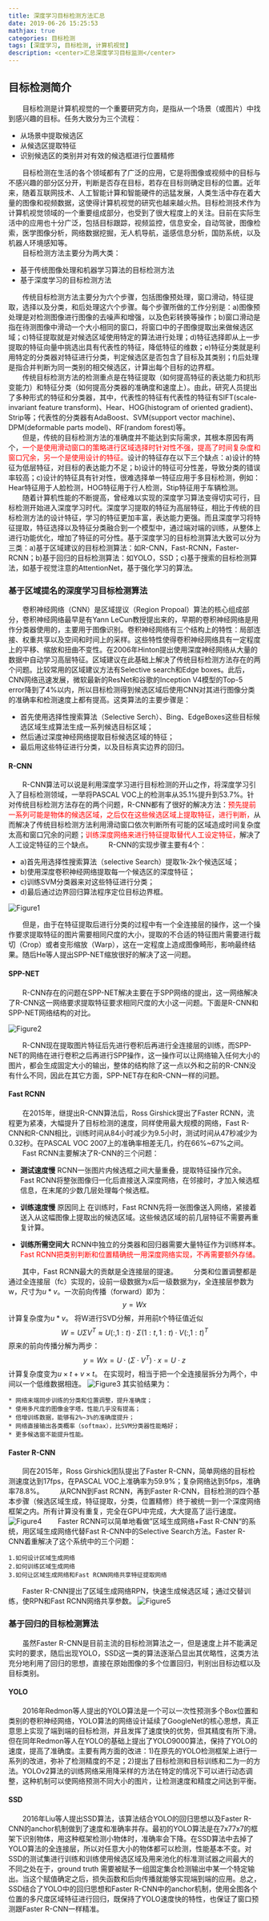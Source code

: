 ```yaml
---
title: 深度学习目标检测方法汇总
date: 2019-06-26 15:25:53
mathjax: true
categories: 目标检测
tags: [深度学习, 目标检测, 计算机视觉]
description: <center>汇总深度学习目标监测</center>
---
```


## 目标检测简介  

&emsp;&emsp;目标检测是计算机视觉的一个重要研究方向，是指从一个场景（或图片）中找到感兴趣的目标。任务大致分为三个流程：

* 从场景中提取候选区
* 从候选区提取特征
* 识别候选区的类别并对有效的候选框进行位置精修

&emsp;&emsp;目标检测在生活的各个领域都有了广泛的应用，它是将图像或视频中的目标与不感兴趣的部分区分开，判断是否存在目标，若存在目标则确定目标的位置。近年来，随着互联网技术、人工智能计算和智能硬件的迅猛发展，人类生活中存在着大量的图像和视频数据，这使得计算机视觉的研究也越来越火热。目标检测技术作为计算机视觉领域的一个重要组成部分，也受到了很大程度上的关注。目前在实际生活中的应用也十分广泛，包括目标跟踪，视频监控，信息安全，自动驾驶，图像检索，医学图像分析，网络数据挖掘，无人机导航，遥感信息分析，国防系统，以及机器人环境感知等。  
&emsp;&emsp;目标检测方法主要分为两大类：

* 基于传统图像处理和机器学习算法的目标检测方法
* 基于深度学习的目标检测方法

&emsp;&emsp;传统目标检测方法主要分为六个步骤，包括图像预处理，窗口滑动，特征提取，选择以及分类，和后处理这六个步骤。每个步骤所做的工作分别是：a)图像预处理是对检测图像进行图像的去噪声和增强，以及色彩转换等操作；b)窗口滑动是指在待测图像中滑动一个大小相同的窗口，将窗口中的子图像提取出来做候选区域；c)特征提取就是对候选区域使用特定的算法进行处理；d)特征选择即从上一步提取的特征向量中挑选出具有代表性的特征，降低特征的维数；e)特征分类就是利用特定的分类器对特征进行分类，判定候选区是否包含了目标及其类别；f)后处理是指合并判断为同一类别的相交候选区，计算出每个目标的边界框。  
&emsp;&emsp;传统目标检测方法的检测重点是在特征提取（如何提高特征的表达能力和抗形变能力）和特征分类（如何提高分类器的准确度和速度上）。由此，研究人员提出了多种形式的特征和分类器，其中，代表性的特征有代表性的特征有SIFT(scale-invariant feature transform)、Hear、HOG(histogram of oriented gradient)、Strip等；代表性的分类器有AdaBoost、SVM(support vector machine)、DPM(deformable parts model)、RF(random forest)等。  
&emsp;&emsp;但是，传统的目标检测方法的准确度并不能达到实际需求，其根本原因有两个，<font color=#ff000>一个是使用滑动窗口的策略进行区域选择时针对性不强，提高了时间复杂度和窗口冗余，另一个是使用设计的特征。</font>设计的特征存在以下三个缺点：a)设计的特征为低层特征，对目标的表达能力不足；b)设计的特征可分性差，导致分类的错误率较高；c)设计的特征具有针对性，很难选择单一特征应用于多目标检测，例如：Hear特征用于人脸检测，HOG特征用于行人检测，Stip特征用于车辆检测。  
&emsp;&emsp;随着计算机性能的不断提高，曾经难以实现的深度学习算法变得切实可行，目标检测开始进入深度学习时代。深度学习提取的特征为高层特征，相比于传统的目标检测方法的设计特征，学习的特征更加丰富，表达能力更强。而且深度学习将特征提取，特征选择以及特征分类融合到一个模型中，通过端对端的训练，从整体上进行功能优化，增加了特征的可分性。基于深度学习的目标检测算法大致可以分为三类：a)基于区域建议的目标检测算法：如R-CNN，Fast-RCNN，Faster-RCNN；b)基于回归的目标检测算法：如YOLO，SSD；c)基于搜索的目标检测算法，如基于视觉注意的AttentionNet，基于强化学习的算法。  

### 基于区域提名的深度学习目标检测算法

&emsp;&emsp;卷积神经网络（CNN）是区域提议（Region Propoal）算法的核心组成部分，卷积神经网络最早是有Yann LeCun教授提出来的，早期的卷积神经网络是用作分类器使用的，主要用于图像识别。卷积神经网络有三个结构上的特性：局部连接、权重共享以及空间和时间上的采样。这些特性使得卷积神经网络具有一定程度上的平移、缩放和扭曲不变性。在2006年Hinton提出使用深度神经网络从大量的数据中自动学习高层特征。区域建议在此基础上解决了传统目标检测方法存在的两个问题。比较常用的区域建议方法有Selective search和Edge boxes。此后，CNN网络迅速发展，微软最新的ResNet和谷歌的Inception V4模型的Top-5 error降到了4%以内，所以目标检测得到候选区域后使用CNN对其进行图像分类的准确率和检测速度上都有提高。这类算法的主要步骤是：

* 首先使用选择性搜索算法（Selective Serch）、Bing、EdgeBoxes这些目标候选区域生成算法生成一系列候选目标区域；
* 然后通过深度神经网络提取目标候选区域的特征；
* 最后用这些特征进行分类，以及目标真实边界的回归。

#### R-CNN

&emsp;&emsp;R-CNN算法可以说是利用深度学习进行目标检测的开山之作，将深度学习引入了目标检测领域，一举将PASCAL VOC上的检测率从35.1%提升到53.7%。针对传统目标检测方法存在的两个问题，R-CNN都有了很好的解决方法：<font color=#ff000>预先提前一系列可能是物体的候选区域，之后仅在这些候选区域上提取特征，进行判断，</font>从而解决了传统目标检测方法利用滑动窗口依次判断所有可能的区域造成时间复杂度太高和窗口冗余的问题；<font color=#ff000>训练深度网络来进行特征提取替代人工设定特征，</font>解决了人工设定特征的三个缺点。
&emsp;&emsp;R-CNN的实现步骤主要有4个：

* a)首先用选择性搜索算法（selective Search）提取1k-2k个候选区域；
* b)使用深度卷积神经网络提取每一个候选区的深度特征；
* c)训练SVM分类器来对这些特征进行分类；
* d)最后通过边界回归算法程序定位目标边界框。

![Figure1](深度学习目标检测方法汇总/Figuer1.png)

&emsp;&emsp;但是，由于在特征提取后进行分类的过程中有一个全连接层的操作，这一个操作要求提取特征的图片需要相同尺度的大小，提取的不合适的特征图片需要进行裁切（Crop）或者变形缩放（Warp），这在一定程度上造成图像畸形，影响最终结果。随后He等人提出SPP-NET缩放很好的解决了这一问题。

#### SPP-NET

&emsp;&emsp;R-CNN存在的问题在SPP-NET解决主要在于SPP网络的提出，这一网络解决了R-CNN这一网络要求提取特征要求相同尺度的大小这一问题。下面是R-CNN和SPP-NET网络结构的对比。

![Figure2](深度学习目标检测方法汇总/Figuer2.png)

&emsp;&emsp;R-CNN现在提取图片特征后先进行卷积后再进行全连接层的训练，而SPP-NET的网络在进行卷积之后再进行SPP操作，这一操作可以让网络输入任何大小的图片，都会生成固定大小的输出，整体的结构除了这一点以外和之前的R-CNN没有什么不同，因此在其它方面，SPP-NET存在和R-CNN一样的问题。

#### Fast RCNN

&emsp;&emsp;在2015年，继提出R-CNN算法后，Ross Girshick提出了Faster RCNN，流程更为紧凑，大幅提升了目标检测的速度，同样使用最大规模的网络，Fast R-CNN和R-CNN相比，训练时间从84小时减少为9.5小时，测试时间从47秒减少为0.32秒。在PASCAL VOC 2007上的准确率相差无几，约在66%~67%之间。
&emsp;&emsp;Fast RCNN主要解决了R-CNN的三个问题：

* **测试速度慢**
  RCNN一张图片内候选框之间大量重叠，提取特征操作冗余。
  Fast RCNN将整张图像归一化后直接送入深度网络，在邻接时，才加入候选框信息，在末尾的少数几层处理每个候选框。

* **训练速度慢**
  原因同上
  在训练时，Fast RCNN先将一张图像送入网络，紧接着送入从这幅图像上提取出的候选区域。这些候选区域的前几层特征不需要再重复计算。

* **训练所需空间大**
  RCNN中独立的分类器和回归器需要大量特征作为训练样本。
  <font color=#ff000>Fast RCNN把类别判断和位置精确统一用深度网络实现，不再需要额外存储。</font>

&emsp;&emsp;其中，Fast RCNN最大的贡献是全连接层的提速。
&emsp;&emsp;分类和位置调整都是通过全连接层（fc）实现的，设前一级数据为x后一级数据为y，全连接层参数为w，尺寸为$u*v$。一次前向传播（forward）即为：$$y = Wx$$
    计算复杂度为$u*v$。
    将W进行SVD分解，并用前t个特征值近似$$W=U\Sigma   V^T\approx U(:,1:t)\cdot \Sigma  (1:t,1:t)\cdot V(:,1:t)^T$$
    原来的前向传播分解为两步：$$y = Wx = U\cdot (\Sigma   \cdot V^T)\cdot x = U\cdot z$$
    计算复杂度变为$u\times t+v\times t$。
    在实现时，相当于把一个全连接层拆分为两个，中间以一个低维数据相连。
![Figure3](深度学习目标检测方法汇总/Figuer3.png)
    其实验结果为：

    * 网络末端同步训练的分类和位置调整，提升准确度；
    * 使用多尺度的图像金字塔，性能几乎没有提高；
    * 倍增训练数据，能够有2%~3%的准确度提升；
    * 网络直接输出各类概率（softmax），比SVM分类器性能略好；
    * 更多候选窗不能提升性能。

#### Faster R-CNN

&emsp;&emsp;同在2015年，Ross Girshick团队提出了Faster R-CNN，简单网络的目标检测速度达到17fps，在PASCAL VOC上准确率为59.9%；复杂网络达到5fps，准确率78.8%。
&emsp;&emsp;从RCNN到Fast RCNN，再到Faster R-CNN，目标检测的四个基本步骤（候选区域生成，特征提取，分类，位置精修）终于被统一到一个深度网络框架之内。所有计算没有重复，完全在GPU中完成，大大提高了运行速度。
![Figure4](深度学习目标检测方法汇总/Figuer4.png)
&emsp;&emsp;Faster RCNN可以简单地看做”区域生成网络+Fast R-CNN“的系统，用区域生成网络代替Fast R-CNN中的Selective Search方法。Faster R-CNN着重解决了这个系统中的三个问题：

    1.如何设计区域生成网络
    2.如何训练区域生成网络
    3.如何让区域生成网络和Fast RCNN网络共享特征提取网络
&emsp;&emsp;Faster R-CNN提出了区域生成网络RPN，快速生成候选区域；通过交替训练，使RPN和Fast RCNN网络共享参数。
![Figure5](深度学习目标检测方法汇总/Figuer5.png)

### 基于回归的目标检测算法

&emsp;&emsp;虽然Faster R-CNN是目前主流的目标检测算法之一，但是速度上并不能满足实时的要求，随后出现YOLO，SSD这一类的算法逐渐凸显出其优略性，这类方法充分地利用了回归的思想，直接在原始图像的多个位置回归，判别出目标边框以及目标类别。

#### YOLO

&emsp;&emsp;2016年Redmon等人提出的YOLO算法是一个可以一次性预测多个Box位置和类别的卷积神经网络，YOLO算法的网络设计延续了GoogleNet的核心思想，真正意思上实现了端到端的目标检测，并且发挥了速度快的优势，但其精度有所下滑。但在同年Redmon等人在YOLO的基础上提出了YOLO9000算法，保持了YOLO的速度，提高了准确度。主要有两方面的改进：1)在原先的YOLO检测框架上进行一系列的改进，弥补了检测精度的不足；2)提出了目标检测和目标训练和二为一的方法。YOLOv2算法的训练网络采用降采样的方法在特定的情况下可以进行动态调整，这种机制可以使网络预测不同大小的图片，让检测速度和精度之间达到平衡。

#### SSD

&emsp;&emsp;2016年Liu等人提出SSD算法，该算法结合YOLO的回归思想以及Faster R-CNN的anchor机制做到了速度和准确率并存。最初的YOLO算法是在7x77x7的框架下识别物体，用这种框架检测小物体时，准确率会下降。在SSD算法中去掉了YOLO算法的全连接层，所以对任意大小的物体都可以检测，性能基本不变。对SSD的测试集进行训练和训练使用候选区域及用来池化的标准测试器之间最大的不同之处在于，ground truth 需要被赋予一组固定集合检测输出中某一个特定输出。当这个赋值确定之后，损失函数和后向传播就能够实现端到端的应用。总之，SSD结合了YOLO中的回归思想和Faster R-CNN中的anchor机制，使用全图各个位置的多尺度区域特征进行回归，既保持了YOLO速度快的特性，也保证了窗口预测跟Faster R-CNN一样精准。
